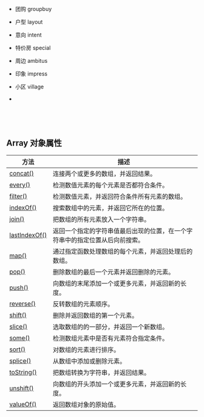- 团购 groupbuy

- 户型 layout

- 意向 intent

- 特价房 special

- 周边 ambitus

- 印象 impress

- 小区 village

- ​

  ​

  ​

## Array 对象属性

| 方法                                       | 描述                                     |
| ---------------------------------------- | -------------------------------------- |
| [concat()](http://www.runoob.com/jsref/jsref-concat-array.html) | 连接两个或更多的数组，并返回结果。                      |
| [every()](http://www.runoob.com/jsref/jsref-every.html) | 检测数值元素的每个元素是否都符合条件。                    |
| [filter()](http://www.runoob.com/jsref/jsref-filter.html) | 检测数值元素，并返回符合条件所有元素的数组。                 |
| [indexOf()](http://www.runoob.com/jsref/jsref-indexof-array.html) | 搜索数组中的元素，并返回它所在的位置。                    |
| [join()](http://www.runoob.com/jsref/jsref-join.html) | 把数组的所有元素放入一个字符串。                       |
| [lastIndexOf()](http://www.runoob.com/jsref/jsref-lastindexof-array.html) | 返回一个指定的字符串值最后出现的位置，在一个字符串中的指定位置从后向前搜索。 |
| [map()](http://www.runoob.com/jsref/jsref-map.html) | 通过指定函数处理数组的每个元素，并返回处理后的数组。             |
| [pop()](http://www.runoob.com/jsref/jsref-pop.html) | 删除数组的最后一个元素并返回删除的元素。                   |
| [push()](http://www.runoob.com/jsref/jsref-push.html) | 向数组的末尾添加一个或更多元素，并返回新的长度。               |
| [reverse()](http://www.runoob.com/jsref/jsref-reverse.html) | 反转数组的元素顺序。                             |
| [shift()](http://www.runoob.com/jsref/jsref-shift.html) | 删除并返回数组的第一个元素。                         |
| [slice()](http://www.runoob.com/jsref/jsref-slice-array.html) | 选取数组的的一部分，并返回一个新数组。                    |
| [some()](http://www.runoob.com/jsref/jsref-some.html) | 检测数组元素中是否有元素符合指定条件。                    |
| [sort()](http://www.runoob.com/jsref/jsref-sort.html) | 对数组的元素进行排序。                            |
| [splice()](http://www.runoob.com/jsref/jsref-splice.html) | 从数组中添加或删除元素。                           |
| [toString()](http://www.runoob.com/jsref/jsref-tostring-array.html) | 把数组转换为字符串，并返回结果。                       |
| [unshift()](http://www.runoob.com/jsref/jsref-unshift.html) | 向数组的开头添加一个或更多元素，并返回新的长度。               |
| [valueOf()](http://www.runoob.com/jsref/jsref-valueof-array.html) | 返回数组对象的原始值。                            |